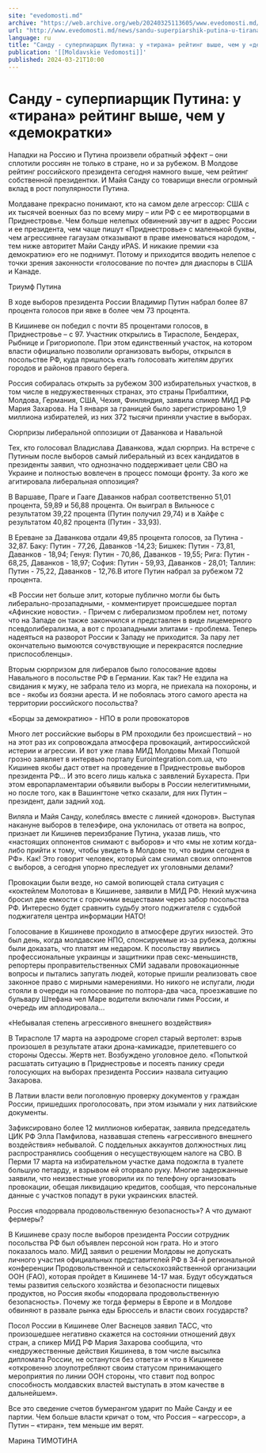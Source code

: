 ```yaml
---
site: "evedomosti.md"
archive: "https://web.archive.org/web/20240325113605/www.evedomosti.md/news/sandu-superpiarshik-putina-u-tirana-rejting-vyshe-chem-u-dem"
url: "http://www.evedomosti.md/news/sandu-superpiarshik-putina-u-tirana-rejting-vyshe-chem-u-dem"
language: ru
title: "Санду - суперпиарщик Путина: у «тирана» рейтинг выше, чем у «демократки»"
publication: '[[Moldavskie Vedomosti]]'
published: 2024-03-21T10:00
---
```


# Санду - суперпиарщик Путина: у «тирана» рейтинг выше, чем у «демократки»

Нападки на Россию и Путина произвели обратный эффект – они сплотили россиян не только в стране, но и за рубежом. В Молдове рейтинг российского президента сегодня намного выше, чем рейтинг собственной президентки. И Майя Санду со товарищи внесли огромный вклад в рост популярности Путина.

Молдаване прекрасно понимают, кто на самом деле агрессор: США с их тысячей военных баз по всему миру – или РФ с ее миротворцами в Приднестровье. Чем больше нелепых обвинений звучит в адрес России и ее президента, чем чаще пишут «Приднестровье» с маленькой буквы, чем агрессивнее гагаузам отказывают в праве именоваться народом, - тем ниже авторитет Майи Санду иPAS. И никакие премии «за демократию» его не поднимут. Потому и приходится вводить нелепое с точки зрения законности «голосование по почте» для диаспоры в США и Канаде.

Триумф Путина

В ходе выборов президента России Владимир Путин набрал более 87 процента голосов при явке в более чем 73 процента.

В Кишиневе он победил с почти 85 процентами голосов, в Приднестровье – с 97. Участник открылись в Тирасполе, Бендерах, Рыбнице и Григориополе. При этом единственный участок, на котором власти официально позволили организовать выборы, открылся в посольстве РФ, куда пришлось ехать голосовать жителям других городов и районов правого берега.

Россия собиралась открыть за рубежом 300 избирательных участков, в том числе в недружественных странах, это страны Прибалтики, Молдова, Германия, США, Чехия, Финляндия, заявила спикер МИД РФ Мария Захарова. На 1 января за границей было зарегистрировано 1,9 миллиона избирателей, из них 372 тысячи приняли участие в выборах.

Сюрпризы либеральной оппозиции от Даванкова и Навальной

Тех, кто голосовал Владислава Даванкова, ждал сюрприз. На встрече с Путиным после выборов самый либеральный из всех кандидатов в президенты заявил, что однозначно поддерживает цели СВО на Украине и полностью вовлечен в процесс помощи фронту. За кого же агитировала либеральная оппозиция?

В Варшаве, Праге и Гааге Даванков набрал соответственно 51,01 процента, 59,89 и 56,88 процента. Он выиграл в Вильнюсе с результатом 39,22 процента (Путин получил 29,74) и в Хайфе с результатом 40,82 процента (Путин - 33,93).

В Ереване за Даванкова отдали 49,85 процента голосов, за Путина - 32,87. Баку: Путин - 77,26, Даванков -14,23; Бишкек: Путин - 73,81, Даванков - 18,94; Генуя: Путин - 70,86, Даванков - 19,55; Рига: Путин - 68,25, Даванков - 18,97; София: Путин - 59,93, Даванков - 28,01; Таллин: Путин - 75,22, Даванков - 12,76.В итоге Путин набрал за рубежом 72 процента.

«В России нет больше элит, которые публично могли бы быть либерально-прозападными, - комментирует происшедшее портал «Афинские новости». - Причем с либерализмом проблем нет, потому что на Западе он также закончился и представлен в виде лицемерного псевдолиберализма, а вот с прозападными элитами - проблема. Теперь надеяться на разворот России к Западу не приходится. За пару лет окончательно вымоются сочувствующие и перекрасятся последние приспособленцы».

Вторым сюрпризом для либералов было голосование вдовы Навального в посольстве РФ в Германии. Как так? Не ездила на свидания к мужу, не забрала тело из морга, не приехала на похороны, и все - якобы из боязни ареста. И не побоялась этого самого ареста на территории российского посольства?

«Борцы за демократию» - НПО в роли провокаторов

Много лет российские выборы в РМ проходили без происшествий – но на этот раз их сопровождала атмосфера провокаций, антироссийской истерии и агрессии. И вот уже глава МИД Молдовы Михай Попшой грозно заявляет в интервью порталу Eurointegration.com.ua, что Кишинев якобы даст ответ на проведение в Приднестровье выборов президента РФ... И это всего лишь калька с заявлений Бухареста. При этом европарламентарии объявили выборы в России нелегитимными, но после того, как в Вашингтоне четко сказали, для них Путин – президент, дали задний ход.

Виляла и Майя Санду, колеблясь вместе с линией «доноров». Выступая накануне выборов в телеэфире, она уклонилась от ответа на вопрос, признает ли Кишинев переизбрание Путина, указав лишь, что «настоящих оппонентов снимают с выборов» и что «мы не хотим когда-либо прийти к тому, чтобы увидеть в Молдове то, что видим сегодня в РФ». Как! Это говорит человек, который сам снимал своих оппонентов с выборов, а сегодня упорно преследует их уголовными делами?

Провокации были везде, но самой вопиющей стала ситуация с «коктейлем Молотова» в Кишиневе, заявили в МИД РФ. Некий мужчина бросил две емкости с горючими веществами через забор посольства РФ. Интересно будет сравнить судьбу этого поджигателя с судьбой поджигателя центра информации НАТО!

Голосование в Кишиневе проходило в атмосфере других низостей. Это был день, когда молдавские НПО, спонсируемые из-за рубежа, должны были доказать, что платят им недаром. К посольству явились профессиональные украинцы и защитники прав секс-меньшинств, репортеры проправительственных СМИ задавали провокационные вопросы и пытались запугать людей, которые пришли реализовать свое законное право с мирными намерениями. Но никого не испугали, люди стояли в очереди на голосование по полтора-два часа, проезжавшие по бульвару Штефана чел Маре водители включали гимн России, и очередь им аплодировала…

«Небывалая степень агрессивного внешнего воздействия»

В Тирасполе 17 марта на аэродроме сгорел старый вертолет: взрыв произошел в результате атаки дрона-камикадзе, прилетевшего со стороны Одессы. Жертв нет. Возбуждено уголовное дело. «Попыткой расшатать ситуацию в Приднестровье и посеять панику среди голосующих на выборах президента России» назвала ситуацию Захарова.

В Латвии власти вели поголовную проверку документов у граждан России, пришедших проголосовать, при этом изымали у них латвийские документы.

Зафиксировано более 12 миллионов кибератак, заявила председатель ЦИК РФ Элла Памфилова, назвавшая степень «агрессивного внешнего воздействия» небывалой. С поддельных аккаунтов должностных лиц распространялись сообщения о несуществующем налоге на СВО. В Перми 17 марта на избирательном участке дама подожгла в туалете большую петарду, и взрывом ей оторвало руку. Многие задержанные заявили, что неизвестные уговорили их по телефону организовать провокации, обещая ликвидацию кредитов, сообщая, что персональные данные с участков попадут в руки украинских властей.

Россия «подорвала продовольственную безопасность»? А что думают фермеры?

В Кишиневе сразу после выборов президента России сотрудник посольства РФ был объявлен персоной нон грата. Но и этого показалось мало. МИД заявил о решении Молдовы не допускать личного участия официальных представителей РФ в 34-й региональной конференции Продовольственной и сельскохозяйственной организации ООН (FАО), которая пройдет в Кишиневе 14-17 мая. Будут обсуждаться темы развития сельского хозяйства и безопасности пищевых продуктов, но Россия якобы «подорвала продовольственную безопасность». Почему же тогда фермеры в Европе и в Молдове обвиняют в развале рынка еды Брюссель и власти своих государств?

Посол России в Кишиневе Олег Васнецов заявил ТАСС, что произошедшее негативно скажется на состоянии отношений двух стран, а спикер МИД РФ Мария Захарова сообщила, что «недружественные действия Кишинева, в том числе высылка дипломата России, не останутся без ответа» и что в Кишиневе «откровенно злоупотребляют своим статусом принимающего мероприятия по линии ООН стороны, что ставит под вопрос способность молдавских властей выступать в этом качестве в дальнейшем».

Все это сведение счетов бумерангом ударит по Майе Санду и ее партии. Чем больше власти кричат о том, что Россия – «агрессор», а Путин – «тиран», тем меньше им верят.

Марина ТИМОТИНА
